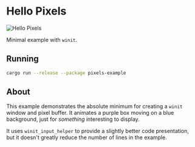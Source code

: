 # Hello Pixels

![Hello Pixels](../../img/pixels-example.png)

Minimal example with `winit`.

## Running

```bash
cargo run --release --package pixels-example
```

## About

This example demonstrates the absolute minimum for creating a `winit` window and pixel buffer. It animates a purple box moving on a blue background, just for _something_ interesting to display.

It uses `winit_input_helper` to provide a slightly better code presentation, but it doesn't greatly reduce the number of lines in the example.
